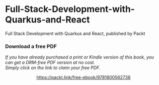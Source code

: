 # Full-Stack-Development-with-Quarkus-and-React
Full Stack Development with Quarkus and React, published by Packt
### Download a free PDF

 <i>If you have already purchased a print or Kindle version of this book, you can get a DRM-free PDF version at no cost.<br>Simply click on the link to claim your free PDF.</i>
<p align="center"> <a href="https://packt.link/free-ebook/9781800562738">https://packt.link/free-ebook/9781800562738 </a> </p>